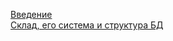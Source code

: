 [Введение](./getting-started.md)   
[Склад, его система и структура БД](../src/ware_house/README.md)   

